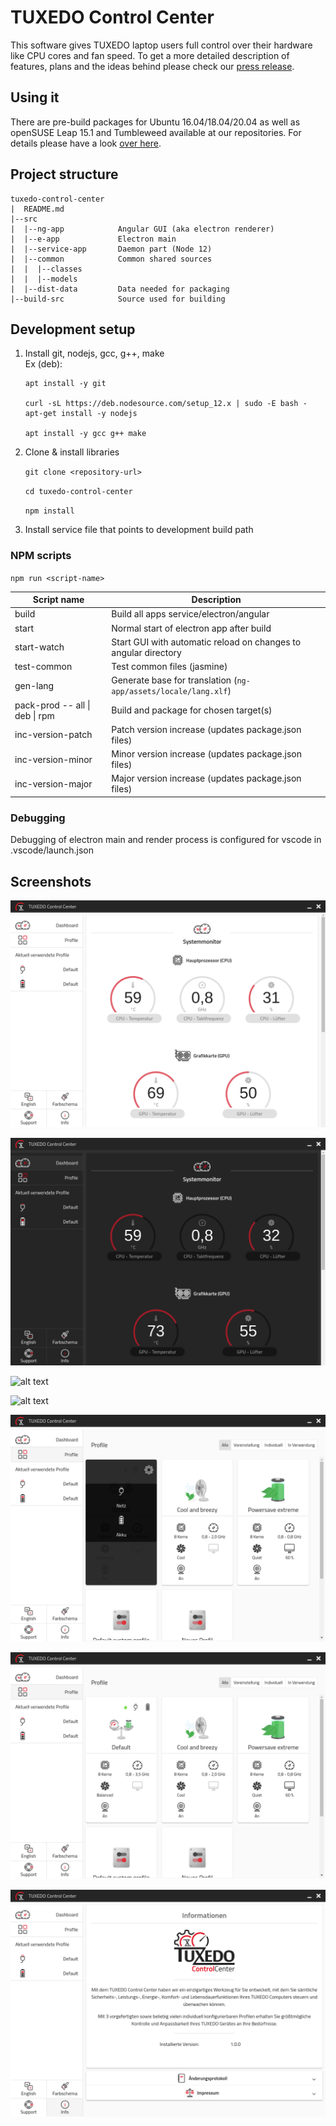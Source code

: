 # TUXEDO Control Center

This software gives TUXEDO laptop users full control over their hardware like CPU cores and fan speed. To get a more detailed description of features, plans and the ideas behind please check our [press release](https://www.tuxedocomputers.com/en/Infos/News/Everything-under-control-with-the-TUXEDO-Control-Center.tuxedo).

## Using it

There are pre-build packages for Ubuntu 16.04/18.04/20.04 as well as openSUSE Leap 15.1 and Tumbleweed available at our repositories. For details please have a look [over here](https://www.tuxedocomputers.com/de/Infos/Hilfe-und-Support/Anleitungen/TUXEDO-Software-Paketquellen-hinzufuegen.tuxedo).

## Project structure

```
tuxedo-control-center
|  README.md
|--src
|  |--ng-app            Angular GUI (aka electron renderer)
|  |--e-app             Electron main
|  |--service-app       Daemon part (Node 12)
|  |--common            Common shared sources
|  |  |--classes
|  |  |--models
|  |--dist-data         Data needed for packaging
|--build-src            Source used for building
```

## Development setup

1. Install git, nodejs, gcc, g++, make \
   Ex (deb):
   ```
   apt install -y git

   curl -sL https://deb.nodesource.com/setup_12.x | sudo -E bash -
   apt-get install -y nodejs

   apt install -y gcc g++ make
   ```
2. Clone & install libraries

   `git clone <repository-url>`

   `cd tuxedo-control-center`

   `npm install`

3. Install service file that points to development build path

### NPM scripts 
`npm run <script-name>`

| Script name                    | Description                                                     |
| ------------------------------ | --------------------------------------------------------------- |
| build                          | Build all apps service/electron/angular                         |
| start                          | Normal start of electron app after build                        |
| start-watch                    | Start GUI with automatic reload on changes to angular directory |
| test-common                    | Test common files (jasmine)                                     |
| gen-lang                       | Generate base for translation (`ng-app/assets/locale/lang.xlf`) |
| pack-prod -- all \| deb \| rpm | Build and package for chosen target(s)                          |
| inc-version-patch              | Patch version increase (updates package.json files)             |
| inc-version-minor              | Minor version increase (updates package.json files)             |
| inc-version-major              | Major version increase (updates package.json files)             |

### Debugging
Debugging of electron main and render process is configured for vscode in .vscode/launch.json

## Screenshots
![alt text](screenshots/Systemmonitor_TCC.png "")

![alt text](screenshots/DarkTheme_TCC.png "")

![alt text](screenshots/lüftersteuerung_TCC.png "")

![alt text](screenshots/Lüftersteuerung_2_TCC.png "")

![alt text](screenshots/Akku_Netz_TCC.png "")

![alt text](screenshots/Profile_TCC.png "")

![alt text](screenshots/ControlCenter_TCC.png "")
